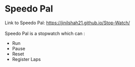 # Speedo Pal
Link to Speedo Pal: https://jinilshah21.github.io/Stop-Watch/ <br>
<br>Speedo Pal is a stopwatch which can :
 - Run
 - Pause
 - Reset
 - Register Laps
